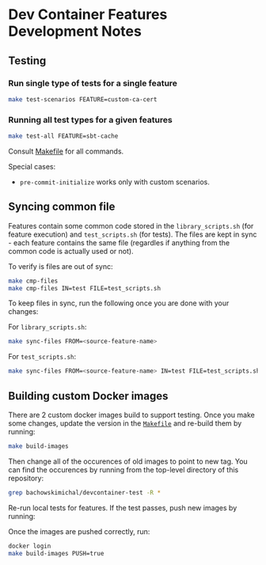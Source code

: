 # Dev Container Features Development Notes

## Testing

### Run single type of tests for a single feature

```bash
make test-scenarios FEATURE=custom-ca-cert
```

### Running all test types for a given features

```bash
make test-all FEATURE=sbt-cache
```

Consult [Makefile](./Makefile) for all commands.

Special cases:
- `pre-commit-initialize` works only with custom scenarios.

## Syncing common file

Features contain some common code stored in the `library_scripts.sh` (for feature execution) and `test_scripts.sh` (for tests).
The files are kept in sync - each feature contains the same file (regardles if anything from the common code is actually used or not).

To verify is files are out of sync:

```bash
make cmp-files
make cmp-files IN=test FILE=test_scripts.sh
```

To keep files in sync, run the following once you are done with your changes:

For `library_scripts.sh`:
```bash
make sync-files FROM=<source-feature-name>
```

For `test_scripts.sh`:
```bash
make sync-files FROM=<source-feature-name> IN=test FILE=test_scripts.sh
```

## Building custom Docker images

There are 2 custom docker images build to support testing.
Once you make some changes, update the version in the [`Makefile`](./Makefile) and re-build them by running:

```bash
make build-images
```

Then change all of the occurences of old images to point to new tag.
You can find the occurences by running from the top-level directory of this repository:

```bash
grep bachowskimichal/devcontainer-test -R *

```

Re-run local tests for features. If the test passes, push new images by running:

Once the images are pushed correctly, run:

```bash
docker login
make build-images PUSH=true
```
